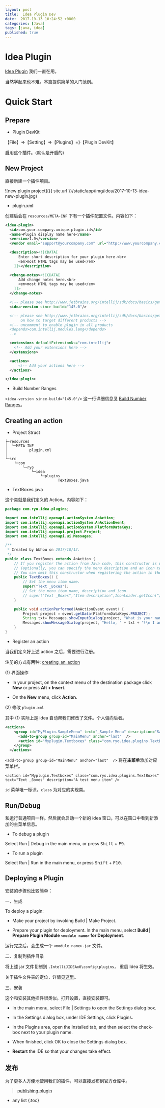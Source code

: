 ```yaml
---
layout: post
title:  Idea Plugin Dev
date:  2017-10-13 10:24:52 +0800
categories: [Java]
tags: [java, idea]
published: true
---
```



# Idea Plugin

[Idea Plugin](http://www.jetbrains.org/intellij/sdk/docs/basics/getting_started.html) 我们一直在用。

当然学起来也不难。本篇提供简单的入门范例。

# Quick Start

## Prepare

- Plugin DevKit

【File】=>【Setting】=>【Plugins】=》【Plugin DevKit】

启用这个插件。(默认是开启的)

## New Project

直接新建一个插件项目。

![new plugin project]({{ site.url }}/static/app/img/idea/2017-10-13-idea-new-plugin.jpg)

- plugin.xml

创建后会在 `resources/META-INF` 下有一个插件配置文件。内容如下：

```xml
<idea-plugin>
  <id>com.your.company.unique.plugin.id</id>
  <name>Plugin display name here</name>
  <version>1.0</version>
  <vendor email="support@yourcompany.com" url="http://www.yourcompany.com">YourCompany</vendor>

  <description><![CDATA[
      Enter short description for your plugin here.<br>
      <em>most HTML tags may be used</em>
    ]]></description>

  <change-notes><![CDATA[
      Add change notes here.<br>
      <em>most HTML tags may be used</em>
    ]]>
  </change-notes>

  <!-- please see http://www.jetbrains.org/intellij/sdk/docs/basics/getting_started/build_number_ranges.html for description -->
  <idea-version since-build="145.0"/>

  <!-- please see http://www.jetbrains.org/intellij/sdk/docs/basics/getting_started/plugin_compatibility.html
       on how to target different products -->
  <!-- uncomment to enable plugin in all products
  <depends>com.intellij.modules.lang</depends>
  -->

  <extensions defaultExtensionNs="com.intellij">
    <!-- Add your extensions here -->
  </extensions>

  <actions>
      <!-- Add your actions here -->
  </actions>

</idea-plugin>
```

- Build Number Ranges

`<idea-version since-build="145.0"/>` 这一行详细信息见 [Build Number Ranges](http://www.jetbrains.org/intellij/sdk/docs/basics/getting_started/build_number_ranges.html)。

## Creating an action

- Project Struct

```
├─resources
│  └─META-INF
│          plugin.xml
│
└─src
    └─com
        └─ryo
            └─idea
                └─plugins
                        TextBoxes.java
```

- TextBoxes.java

这个类就是我们定义的 Action。内容如下：

```java
package com.ryo.idea.plugins;

import com.intellij.openapi.actionSystem.AnAction;
import com.intellij.openapi.actionSystem.AnActionEvent;
import com.intellij.openapi.actionSystem.PlatformDataKeys;
import com.intellij.openapi.project.Project;
import com.intellij.openapi.ui.Messages;

/**
 * Created by bbhou on 2017/10/13.
 */
public class TextBoxes extends AnAction {
    // If you register the action from Java code, this constructor is used to set the menu item name
    // (optionally, you can specify the menu description and an icon to display next to the menu item).
    // You can omit this constructor when registering the action in the plugin.xml file.
    public TextBoxes() {
        // Set the menu item name.
        super("Text _Boxes");
        // Set the menu item name, description and icon.
        // super("Text _Boxes","Item description",IconLoader.getIcon("/Mypackage/icon.png"));
    }

    public void actionPerformed(AnActionEvent event) {
        Project project = event.getData(PlatformDataKeys.PROJECT);
        String txt= Messages.showInputDialog(project, "What is your name?", "Input your name", Messages.getQuestionIcon());
        Messages.showMessageDialog(project, "Hello, " + txt + "!\n I am glad to see you.", "Information", Messages.getInformationIcon());
    }
}
```

- Register an action

当我们定义好上述 action 之后，需要进行注册。

注册的方式有两种: [creating_an_action](http://www.jetbrains.org/intellij/sdk/docs/basics/getting_started/creating_an_action.html)

(1) 界面操作

- In your project, on the context menu of the destination package click **New** or press **Alt + Insert**.

- On the **New** menu, click **Action**.

(2) 修改 `plugin.xml`

其中 (1) 实际上是 idea 自动帮我们修改了文件。个人偏向后者。

```xml
<actions>
    <group id="MyPlugin.SampleMenu" text="_Sample Menu" description="Sample menu">
      <add-to-group group-id="MainMenu" anchor="last"  />
      <action id="Myplugin.Textboxes" class="com.ryo.idea.plugins.TextBoxes" text="Text _Boxes" description="A test menu item" />
    </group>
  </actions>
```

`<add-to-group group-id="MainMenu" anchor="last"  />` 将在**主菜单**添加对应菜单栏。
 
`<action id="Myplugin.Textboxes" class="com.ryo.idea.plugins.TextBoxes" text="Text _Boxes" description="A test menu item" />`

`id` 菜单唯一标识。`class` 为对应的实现类。

## Run/Debug

和运行普通项目一样。然后就会启动一个新的 idea 窗口，可以在窗口中看到新添加的主菜单信息。

- To debug a plugin

Select Run | Debug in the main menu, or press <kbd>Shift</kbd> + <kbd>F9</kbd>.

- To run a plugin

Select Run | Run in the main menu, or press <kbd>Shift</kbd> + <kbd>F10</kbd>.


## Deploying a Plugin
 
安装的步骤也比较简单：

一、生成

To deploy a plugin:

- Make your project by invoking Build | Make Project.

- Prepare your plugin for deployment. In the main menu, select **Build | Prepare Plugin Module `<module name>` for Deployment**.

运行完之后，会生成一个 `<module name>.jar` 文件。

二、复制到插件目录

将上述 jar 文件复制到 `.IntelliJIDEAx0\config\plugins`， 重启 Idea 将生效。

关于插件文件夹的定位，详情见[这里](http://www.jetbrains.org/intellij/sdk/docs/basics/settings_caches_logs.html)。

三、安装

这个和安装其他插件很类似。打开设置，直接安装即可。

- In the main menu, select File | Settings to open the Settings dialog box.

- In the Settings dialog box, under IDE Settings, click Plugins.

- In the Plugins area, open the Installed tab, and then select the check-box next to your plugin name.

- When finished, click OK to close the Settings dialog box.

- **Restart** the IDE so that your changes take effect.


## 发布

为了更多人方便地使用我们的插件，可以直接发布到官方仓库中。

> [publishing plugin](http://www.jetbrains.org/intellij/sdk/docs/basics/getting_started/publishing_plugin.html)


* any list
{:toc}












 


